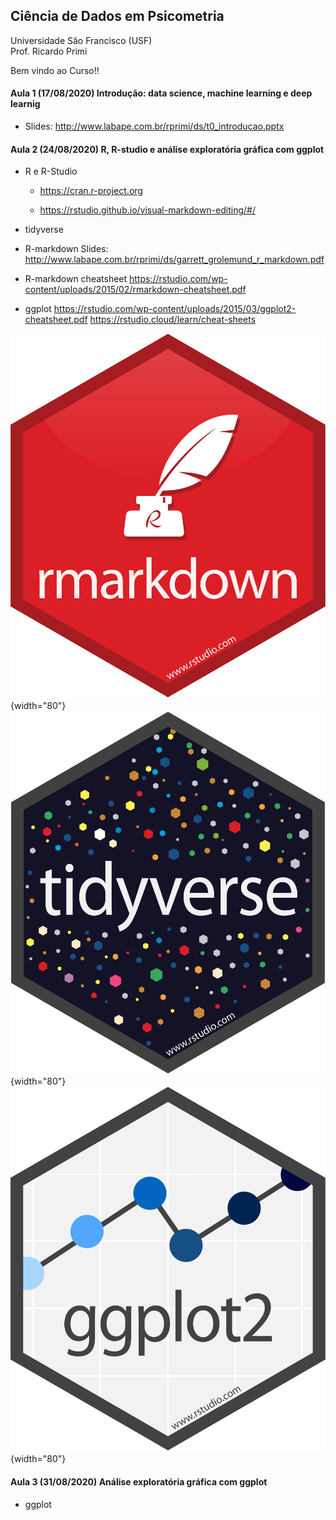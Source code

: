 ## Ciência de Dados em Psicometria

Universidade São Francisco (USF)\
Prof. Ricardo Primi

Bem vindo ao Curso!!

#### Aula 1 (17/08/2020) Introdução: data science, machine learning e deep learnig

-   Slides: <http://www.labape.com.br/rprimi/ds/t0_introducao.pptx>

#### Aula 2 (24/08/2020) R, R-studio e análise exploratória gráfica com ggplot

-   R e R-Studio

    -   <https://cran.r-project.org>

    -   <https://rstudio.github.io/visual-markdown-editing/#/>

-   tidyverse

-   R-markdown Slides: <http://www.labape.com.br/rprimi/ds/garrett_grolemund_r_markdown.pdf>

-   R-markdown cheatsheet <https://rstudio.com/wp-content/uploads/2015/02/rmarkdown-cheatsheet.pdf>

-   ggplot <https://rstudio.com/wp-content/uploads/2015/03/ggplot2-cheatsheet.pdf> <https://rstudio.cloud/learn/cheat-sheets>

![](imagens/rmarkdown.png){width="80"} ![](imagens/tidyverse.png){width="80"} ![](imagens/ggplot2.png){width="80"}

#### Aula 3 (31/08/2020) Análise exploratória gráfica com ggplot

-   ggplot
